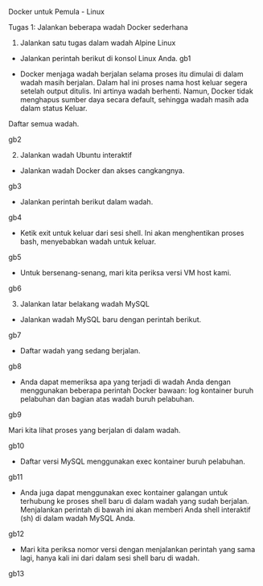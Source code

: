 Docker untuk Pemula - Linux


Tugas 1: Jalankan beberapa wadah Docker sederhana

1. Jalankan satu tugas dalam wadah Alpine Linux

- Jalankan perintah berikut di konsol Linux Anda.
gb1

- Docker menjaga wadah berjalan selama proses itu dimulai di dalam wadah masih berjalan. Dalam hal ini proses nama host keluar segera setelah output ditulis. Ini artinya wadah berhenti. 
Namun, Docker tidak menghapus sumber daya secara default, sehingga wadah masih ada dalam status Keluar.

Daftar semua wadah.

gb2


2. Jalankan wadah Ubuntu interaktif

- Jalankan wadah Docker dan akses cangkangnya.

gb3

- Jalankan perintah berikut dalam wadah.

gb4

- Ketik exit untuk keluar dari sesi shell. Ini akan menghentikan proses bash, menyebabkan wadah untuk keluar.

gb5

- Untuk bersenang-senang, mari kita periksa versi VM host kami.

gb6


3. Jalankan latar belakang wadah MySQL

- Jalankan wadah MySQL baru dengan perintah berikut.

gb7 

- Daftar wadah yang sedang berjalan.

gb8

- Anda dapat memeriksa apa yang terjadi di wadah Anda dengan menggunakan beberapa perintah Docker bawaan: log kontainer buruh pelabuhan dan bagian atas wadah buruh pelabuhan.

gb9

Mari kita lihat proses yang berjalan di dalam wadah.

gb10

- Daftar versi MySQL menggunakan exec kontainer buruh pelabuhan.

gb11

- Anda juga dapat menggunakan exec kontainer galangan untuk terhubung ke proses shell baru di dalam wadah yang sudah berjalan. Menjalankan perintah di bawah ini akan memberi Anda shell interaktif (sh) di dalam wadah MySQL Anda.

gb12

- Mari kita periksa nomor versi dengan menjalankan perintah yang sama lagi, hanya kali ini dari dalam sesi shell baru di wadah.

gb13